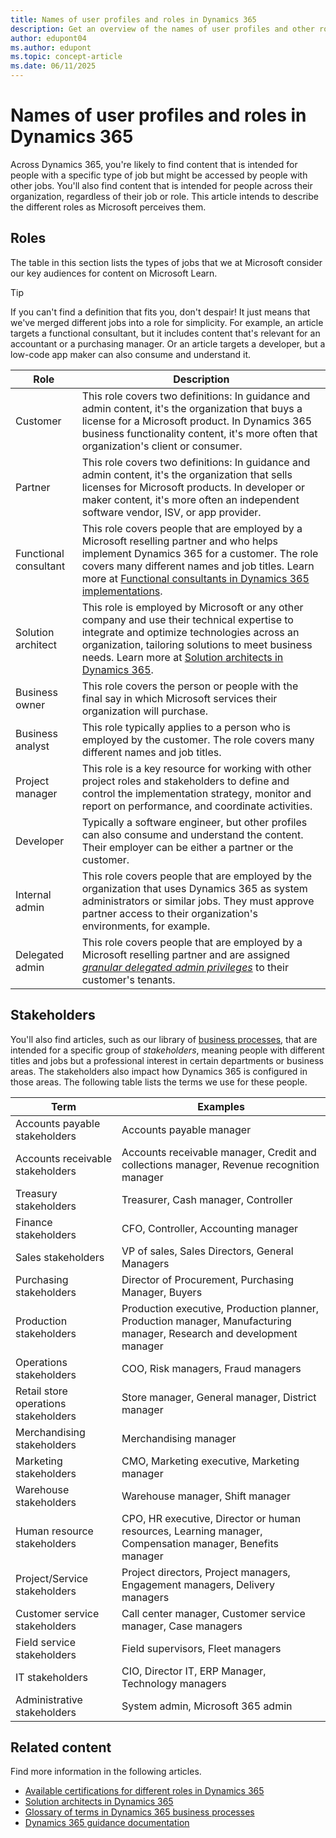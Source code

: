 ```yaml
---
title: Names of user profiles and roles in Dynamics 365
description: Get an overview of the names of user profiles and other roles that are often used in content for Dynamics 365.
author: edupont04
ms.author: edupont
ms.topic: concept-article
ms.date: 06/11/2025
---
```


# Names of user profiles and roles in Dynamics 365

Across Dynamics 365, you're likely to find content that is intended for people with a specific type of job but might be accessed by people with other jobs. You'll also find content that is intended for people across their organization, regardless of their job or role. This article intends to describe the different roles as Microsoft perceives them.  

## Roles

The table in this section lists the types of jobs that we at Microsoft consider our key audiences for content on Microsoft Learn.  

> [!TIP]
> If you can't find a definition that fits you, don't despair! It just means that we've merged different jobs into a role for simplicity. For example, an article targets a functional consultant, but it includes content that's relevant for an accountant or a purchasing manager. Or an article targets a developer, but a low-code app maker can also consume and understand it.  

| Role | Description |
|---|---|
|Customer|This role covers two definitions: In guidance and admin content, it's the organization that buys a license for a Microsoft product. In Dynamics 365 business functionality content, it's more often that organization's client or consumer.|
|Partner|This role covers two definitions: In guidance and admin content, it's the organization that sells licenses for Microsoft products. In developer or maker content, it's more often an independent software vendor, ISV, or app provider.|
|Functional consultant| This role covers people that are employed by a Microsoft reselling partner and who helps implement Dynamics 365 for a customer. The role covers many different names and job titles. Learn more at [Functional consultants in Dynamics 365 implementations](functional-consultant.md).|
|Solution architect|This role is employed by Microsoft or any other company and use their technical expertise to integrate and optimize technologies across an organization, tailoring solutions to meet business needs. Learn more at [Solution architects in Dynamics 365](solution-architect.md).|
|Business owner|This role covers the person or people with the final say in which Microsoft services their organization will purchase.|
|Business analyst| This role typically applies to a person who is employed by the customer. The role covers many different names and job titles. |
|Project manager|This role is a key resource for working with other project roles and stakeholders to define and control the implementation strategy, monitor and report on performance, and coordinate activities.|
|Developer| Typically a software engineer, but other profiles can also consume and understand the content. Their employer can be either a partner or the customer. |
|Internal admin|This role covers people that are employed by the organization that uses Dynamics 365 as system administrators or similar jobs. They must approve partner access to their organization's environments, for example.|
|Delegated admin|This role covers people that are employed by a Microsoft reselling partner and are assigned *[granular delegated admin privileges](/partner-center/gdap-introduction)* to their customer's tenants.|

## Stakeholders

You'll also find articles, such as our library of [business processes](../business-processes/overview.md), that are intended for a specific group of *stakeholders*, meaning people with different titles and jobs but a professional interest in certain departments or business areas. The stakeholders also impact how Dynamics 365 is configured in those areas. The following table lists the terms we use for these people.

| Term| Examples |
|---|---|
| Accounts payable stakeholders | Accounts payable manager |
| Accounts receivable stakeholders | Accounts receivable manager, Credit and collections manager, Revenue recognition manager |
| Treasury stakeholders | Treasurer, Cash manager, Controller |
| Finance stakeholders | CFO, Controller, Accounting manager |
| Sales stakeholders | VP of sales, Sales Directors, General Managers |
| Purchasing stakeholders | Director of Procurement, Purchasing Manager, Buyers |
| Production stakeholders | Production executive, Production planner, Production manager, Manufacturing manager, Research and development manager |
| Operations stakeholders | COO, Risk managers, Fraud managers |
| Retail store operations stakeholders | Store manager, General manager, District manager |
| Merchandising stakeholders | Merchandising manager |
| Marketing stakeholders | CMO, Marketing executive, Marketing manager |
| Warehouse stakeholders | Warehouse manager, Shift manager |
| Human resource stakeholders | CPO, HR executive, Director or human resources, Learning manager, Compensation manager, Benefits manager |
| Project/Service stakeholders | Project directors, Project managers, Engagement managers, Delivery managers |
| Customer service stakeholders | Call center manager, Customer service manager, Case managers |
| Field service stakeholders | Field supervisors, Fleet managers |
| IT stakeholders | CIO, Director IT, ERP Manager, Technology managers |
| Administrative stakeholders | System admin, Microsoft 365 admin |

## Related content

Find more information in the following articles.

- [Available certifications for different roles in Dynamics 365](certifications.md)  
- [Solution architects in Dynamics 365](solution-architect.md)  
- [Glossary of terms in Dynamics 365 business processes](../business-processes/glossary.md)  
- [Dynamics 365 guidance documentation](../index.yml)  
